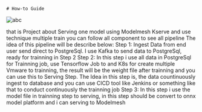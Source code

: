     # How-to Guide
![abc](https://github.com/HungNguyenDev1511/Capstone-Project-Model-Serving/assets/69066161/e86947c5-5e25-4b0b-917d-2b78275dad5f)

that is Project about Serving one model using Modelmesh Kserve and use technique multiple train you can follow all component to see all pipeline
The idea of this pipeline will be describe below:
<space><space> Step 1: Ingest Data from end user send direct to PostgreSql. I use Kafka to send data to PostgreSql, ready for trainning in Step 2
<space><space> Step 2: In this step i use all data in PostgreSql for Trainning job, use Tensorflow Job to and K8s for create multiple Vmware to trainning, the result will be the weight file after trainning and you can use this to Serving Step. The Idea in this step is, the data countinuously ingest to database and you can use CICD tool like Jenkins or something like that to conduct continuously the trainning job
<space><space> Step 3: In this step i use the model file in trainning step to serving, in this step should be convert to onnx model platform and i can serving to Modelmesh